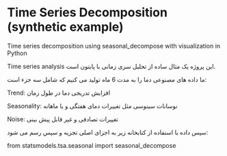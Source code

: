 
# Time Series Decomposition (synthetic example)
Time series decomposition using seasonal_decompose with visualization in Python

Time series analysis
این پروژه یک مثال ساده از تحلیل سری زمانی با پایتون است.

ما داده های مصنوعی دما را به مدت 6 ماه تولید می کنیم که شامل سه جزء است:

Trend: افزایش تدریجی دما در طول زمان

Seasonality: نوسانات سینوسی مثل تغییرات دمای هفتگی و یا ماهانه

Noise: تغییرات تصادفی و غیر قابل پیش بینی

سپس داده با استفاده از کتابخانه زیر به اجزای اصلی تجزیه و سپس رسم می شود:


from statsmodels.tsa.seasonal import seasonal_decompose
